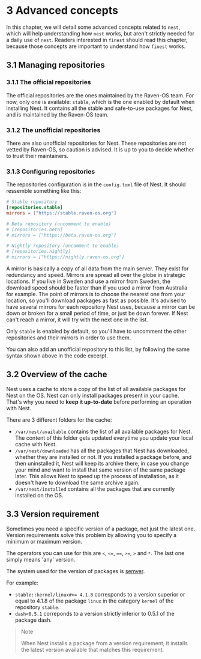 # 3 Advanced concepts
In this chapter, we will detail some advanced concepts related to `nest`, which will help understanding how `nest` works, but aren't strictly needed for a daily use of `nest`.
Readers interested in `finest` should read this chapter, because those concepts are important to understand how `finest` works.

## 3.1 Managing repositories
### 3.1.1 The official repositories
The official repositories are the ones maintained by the Raven-OS team.
For now, only one is available: `stable`, which is the one enabled by default when installing Nest.
It contains all the stable and safe-to-use packages for Nest, and is maintained by the Raven-OS team.

### 3.1.2 The unofficial repositories
There are also unofficial repositories for Nest.
These repositories are not vetted by Raven-OS, so caution is advised.
It is up to you to decide whether to trust their maintainers.

### 3.1.3 Configuring repositories
The repositories configuration is in the `config.toml` file of Nest.
It should ressemble something like this:

```toml
# Stable repository
[repositories.stable]
mirrors = ["https://stable.raven-os.org"]

# Beta repository (uncomment to enable)
# [repositories.beta]
# mirrors = ["https://beta.raven-os.org"]

# Nightly repository (uncomment to enable)
# [repositories.nightly]
# mirrors = ["https://nightly.raven-os.org"]
```

A mirror is basically a copy of all data from the main server.
They exist for redundancy and speed.
Mirrors are spread all over the globe in strategic locations.
If you live in Sweden and use a mirror from Sweden, the download speed should be faster than if you used a mirror from Australia for example.
The point of mirrors is to choose the nearest one from your location, so you'll download packages as fast as possible.
It's advised to have several mirrors for each repository Nest uses, because a mirror can be down or broken for a small period of time, or just be down forever.
If Nest can't reach a mirror, it will try with the next one in the list.

Only `stable` is enabled by default, so you'll have to uncomment the other repositories and their mirrors in order to use them.

You can also add an unofficial repository to this list, by following the same syntax shown above in the code excerpt.

## 3.2 Overview of the cache
Nest uses a cache to store a copy of the list of all available packages for Nest on the OS.
Nest can only install packages present in your cache.
That's why you need to **keep it up-to-date** before performing an operation with Nest.

There are 3 different folders for the cache:
* `/var/nest/available` contains the list of all available packages for Nest.
The content of this folder gets updated everytime you update your local cache with Nest.
* `/var/nest/downloaded` has all the packages that Nest has downloaded, whether they are installed or not.
If you installed a package before, and then uninstalled it, Nest will keep its archive there, in case you change your mind and want to install that same version of the same package later.
This allows Nest to speed up the process of installation, as it doesn't have to download the same archive again.
* `/var/nest/installed` contains all the packages that are currently installed on the OS.

## 3.3 Version requirement
Sometimes you need a specific version of a package, not just the latest one.
Version requirements solve this problem by allowing you to specify a minimum or maximum version.

The operators you can use for this are `<`, `<=`, `==`, `>=`, `>` and `*`. The last one simply means 'any' version.

The system used for the version of packages is [semver](https://semver.org/).

For example:
* `stable::kernel/linux#>= 4.1.8` corresponds to a version superior or equal to 4.1.8 of the package `linux` in the category `kernel` of the repository `stable`.
* `dash<0.5.1` correponds to a version strictly inferior to 0.5.1 of the package dash.

> Note
>
> When Nest installs a package from a version requirement, it installs the latest version available that matches this requirement.